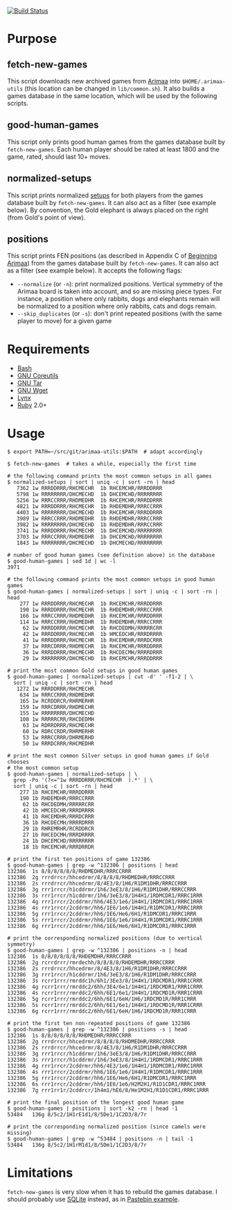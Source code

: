 [![Build Status](https://travis-ci.org/agt-the-walker/arimaa-utils.svg?branch=master)](https://travis-ci.org/agt-the-walker/arimaa-utils)

# Purpose

## fetch-new-games

This script downloads new archived games from
[Arimaa](http://arimaa.com/arimaa/) into `$HOME/.arimaa-utils` (this location
can be changed in `lib/common.sh`). It also builds a games database in the same
location, which will be used by the following scripts.

## good-human-games

This script only prints good human games from the games database built by
`fetch-new-games`. Each human player should be rated at least 1800 and the
game, rated, should last 10+ moves.

## normalized-setups

This script prints normalized
[setups](http://en.wikibooks.org/wiki/Arimaa/Initial_Piece_Placement) for both
players from the games database built by `fetch-new-games`. It can also act as
a filter (see example below). By convention, the Gold elephant is always placed
on the right (from Gold's point of view).

## positions

This script prints FEN positions (as described in Appendix C of [Beginning
Arimaa](http://arimaa.com/arimaa/store/beginningArimaaSC.html)) from the games
database built by `fetch-new-games`. It can also act as a filter (see example
below). It accepts the following flags:
* `--normalize` (or `-n`): print normalized positions. Vertical symmetry of the
  Arimaa board is taken into account, and so are missing piece types. For
  instance, a position where only rabbits, dogs and elephants remain will be
  normalized to a position where only rabbits, cats and dogs remain.
* `--skip_duplicates` (or `-s`): don't print repeated positions (with the same
  player to move) for a given game


# Requirements

* [Bash](http://www.gnu.org/software/bash/)
* [GNU Coreutils](http://www.gnu.org/software/coreutils/)
* [GNU Tar](http://www.gnu.org/software/tar/)
* [GNU Wget](http://www.gnu.org/software/wget/)
* [Lynx](http://lynx.isc.org/)
* [Ruby](http://www.ruby-lang.org/en/) 2.0+


# Usage

    $ export PATH=~/src/git/arimaa-utils:$PATH  # adapt accordingly

    $ fetch-new-games  # takes a while, especially the first time

    # the following command prints the most common setups in all games
    $ normalized-setups | sort | uniq -c | sort -rn | head
       7362 1w RRRDDRRR/RHCMECHR  1b RHCEMCHR/RRRDDRRR
       5798 1w RRRRRRRR/DHCMECHD  1b DHCEMCHD/RRRRRRRR
       5256 1w RRRCCRRR/RHDMEDHR  1b RHCEMCHR/RRRDDRRR
       4821 1w RRRDDRRR/RHCMECHR  1b RHDEMDHR/RRRCCRRR
       4403 1w RRRRRRRR/DHCMECHD  1b RHCEMCHR/RRRDDRRR
       3989 1w RRRCCRRR/RHDMEDHR  1b RHDEMDHR/RRRCCRRR
       3982 1w RRRRRRRR/DHCMECHD  1b RHDEMDHR/RRRCCRRR
       3741 1w RRRDDRRR/RHCMECHR  1b DHCEMCHD/RRRRRRRR
       3703 1w RRRCCRRR/RHDMEDHR  1b DHCEMCHD/RRRRRRRR
       1843 1w RRRRRRRR/DHCMECHD  1b DHCMECHD/RRRRRRRR

    # number of good human games (see definition above) in the database
    $ good-human-games | sed 1d | wc -l
    3971

    # the following command prints the most common setups in good human games
    $ good-human-games | normalized-setups | sort | uniq -c | sort -rn | head
        277 1w RRRDDRRR/RHCMECHR  1b RHCEMCHR/RRRDDRRR
        190 1w RRRDDRRR/RHCMECHR  1b RHDEMDHR/RRRCCRRR
        166 1w RRRCCRRR/RHDMEDHR  1b RHCEMCHR/RRRDDRRR
        114 1w RRRCCRRR/RHDMEDHR  1b RHDEMDHR/RRRCCRRR
         62 1w RRRDDRRR/RHCMECHR  1b RHCDEDMH/RRRRRCRR
         42 1w RRRDDRRR/RHCMECHR  1b HMCEDCHR/RRRDRRRR
         41 1w RRRDDRRR/RHCMECHR  1b RHCEMDHR/RRRDCRRR
         37 1w RRRCDRRR/RHDMECHR  1b RHCEMCHR/RRRDDRRR
         36 1w RRRDDRRR/RHCMECHR  1b RHCDECMH/RRRRDRRR
         29 1w RRRRRRRR/DHCMECHD  1b RHCEMCHR/RRRDDRRR

    # print the most common Gold setups in good human games
    $ good-human-games | normalized-setups | cut -d' ' -f1-2 | \
      sort | uniq -c | sort -rn | head
       1272 1w RRRDDRRR/RHCMECHR
        634 1w RRRCCRRR/RHDMEDHR
        165 1w RCRDDRCR/RHRMERHR
        159 1w RRRCDRRR/RHDMECHR
        155 1w RRRRRRRR/DHCMECHD
        108 1w RRRRRCRR/RHCDEDMH
         63 1w RDRRDRRR/RHCMECHR
         60 1w RDRCCRDR/RHRMERHR
         53 1w RRRCCRRR/DHRMERHD
         50 1w RRRDCRRR/RHCMEDHR

    # print the most common Silver setups in good human games if Gold chooses
    # the most common setup
    $ good-human-games | normalized-setups | \
      grep -Po '(?<=^1w RRRDDRRR/RHCMECHR  ).*' | \
      sort | uniq -c | sort -rn | head
        277 1b RHCEMCHR/RRRDDRRR
        190 1b RHDEMDHR/RRRCCRRR
         62 1b RHCDEDMH/RRRRRCRR
         42 1b HMCEDCHR/RRRDRRRR
         41 1b RHCEMDHR/RRRDCRRR
         36 1b RHCDECMH/RRRRDRRR
         29 1b RHREMRHR/RCRDDRCR
         27 1b RHCEDCMH/RRRDRRRR
         24 1b DHCEMCHD/RRRRRRRR
         18 1b RHCEMCHR/RRRDRRDR

    # print the first ten positions of game 132386
    $ good-human-games | grep -w ^132386 | positions | head
    132386  1s 8/8/8/8/8/8/RHDMEDHR/RRRCCRRR
    132386  2g rrrdrrcr/hhcedrmr/8/8/8/8/RHDMEDHR/RRRCCRRR
    132386  2s rrrdrrcr/hhcedrmr/8/4E3/8/1H6/R1DM1DHR/RRRCCRRR
    132386  3g rrr1rrcr/h1cddrmr/1h6/3eE3/8/1H6/R1DM1DHR/RRRCCRRR
    132386  3s rrr1rrcr/h1cddrmr/1h6/3eE3/8/1H4H1/1RDMCDR1/RRRC1RRR
    132386  4g rrr1rrcr/2cddrmr/hh6/4E3/1e6/1H4H1/1RDMCDR1/RRRC1RRR
    132386  4s rrr1rrcr/2cddrmr/hh6/1E6/1e6/1H4H1/R1DMCDR1/RRRC1RRR
    132386  5g rrr1rrcr/2cddrmr/hh6/1E6/He6/6H1/R1DMCDR1/RRRC1RRR
    132386  5s rrr1rrcr/2cddrmr/hh6/1E6/1e6/1H4H1/R1DMCDR1/RRRC1RRR
    132386  6g rrr1rrcr/2cddrmr/hh6/1E6/He6/6H1/R1DMCDR1/RRRC1RRR

    # print the corresponding normalized positions (due to vertical symmetry)
    $ good-human-games | grep -w ^132386 | positions -n | head
    132386  1s 8/8/8/8/8/8/RHDEMDHR/RRRCCRRR
    132386  2g rcrrdrrr/rmrdechh/8/8/8/8/RHDEMDHR/RRRCCRRR
    132386  2s rrrdrrcr/hhcedrmr/8/4E3/8/1H6/R1DM1DHR/RRRCCRRR
    132386  3g rrr1rrcr/h1cddrmr/1h6/3eE3/8/1H6/R1DM1DHR/RRRCCRRR
    132386  3s rcrr1rrr/rmrddc1h/6h1/3Ee3/8/1H4H1/1RDCMDR1/RRR1CRRR
    132386  4g rcrr1rrr/rmrddc2/6hh/3E4/6e1/1H4H1/1RDCMDR1/RRR1CRRR
    132386  4s rcrr1rrr/rmrddc2/6hh/6E1/6e1/1H4H1/1RDCMD1R/RRR1CRRR
    132386  5g rcrr1rrr/rmrddc2/6hh/6E1/6eH/1H6/1RDCMD1R/RRR1CRRR
    132386  5s rcrr1rrr/rmrddc2/6hh/6E1/6e1/1H4H1/1RDCMD1R/RRR1CRRR
    132386  6g rcrr1rrr/rmrddc2/6hh/6E1/6eH/1H6/1RDCMD1R/RRR1CRRR

    # print the first ten non-repeated positions of game 132386
    $ good-human-games | grep -w ^132386 | positions -s | head
    132386  1s 8/8/8/8/8/8/RHDMEDHR/RRRCCRRR
    132386  2g rrrdrrcr/hhcedrmr/8/8/8/8/RHDMEDHR/RRRCCRRR
    132386  2s rrrdrrcr/hhcedrmr/8/4E3/8/1H6/R1DM1DHR/RRRCCRRR
    132386  3g rrr1rrcr/h1cddrmr/1h6/3eE3/8/1H6/R1DM1DHR/RRRCCRRR
    132386  3s rrr1rrcr/h1cddrmr/1h6/3eE3/8/1H4H1/1RDMCDR1/RRRC1RRR
    132386  4g rrr1rrcr/2cddrmr/hh6/4E3/1e6/1H4H1/1RDMCDR1/RRRC1RRR
    132386  4s rrr1rrcr/2cddrmr/hh6/1E6/1e6/1H4H1/R1DMCDR1/RRRC1RRR
    132386  5g rrr1rrcr/2cddrmr/hh6/1E6/He6/6H1/R1DMCDR1/RRRC1RRR
    132386  6s rrr1rrcr/2cddrmr/hh6/1E6/1e6/H2M2H1/R1D1CDR1/RRRC1RRR
    132386  7g rrr1rr1r/2cddrcr/1h4m1/hE6/8/He1M2H1/R1D1CDR1/RRRC1RRR

    # print the final position of the longest good human game
    $ good-human-games | positions | sort -k2 -rn | head -1
    53484   136g 8/5c2/1H1rE1d1/8/5De1/1C2D3/8/7r

    # print the corresponding normalized position (since camels were missing)
    $ good-human-games | grep -w ^53484 | positions -n | tail -1
    53484   136g 8/5c2/1H1rM1d1/8/5Dm1/1C2D3/8/7r


# Limitations

`fetch-new-games` is very slow when it has to rebuild the games database. I
should probably use [SQLite](http://www.sqlite.org/) instead, as in
[Pastebin example](http://pastebin.com/BaXKz6m9).
